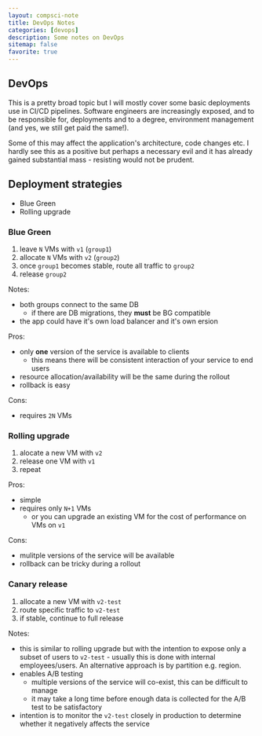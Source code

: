 ```yaml
---
layout: compsci-note
title: DevOps Notes
categories: [devops]
description: Some notes on DevOps
sitemap: false
favorite: true
---
```


## DevOps

This is a pretty broad topic but I will mostly cover some basic deployments use in CI/CD pipelines. Software engineers are increasingly exposed, and to be responsible for, deployments and to a degree, environment management (and yes, we still get paid the same!).

Some of this may affect the application's architecture, code changes etc. I hardly see this as a positive but perhaps a necessary evil and it has already gained substantial mass - resisting would not be prudent.

## Deployment strategies

* Blue Green
* Rolling upgrade

### Blue Green

1. leave `N` VMs with `v1` (`group1`)
2. allocate `N` VMs with `v2` (`group2`)
3. once `group1` becomes stable, route all traffic to `group2`
4. release `group2`

Notes:

* both groups connect to the same DB
  * if there are DB migrations, they **must** be BG compatible
* the app could have it's own load balancer and it's own ersion

Pros:

* only **one** version of the service is available to clients
  * this means there will be consistent interaction of your service to end users
* resource allocation/availability will be the same during the rollout
* rollback is easy

Cons:

* requires `2N` VMs

### Rolling upgrade

1. alocate a new VM with `v2`
2. release one VM with `v1`
3. repeat

Pros:

* simple
* requires only `N+1` VMs
  * or you can upgrade an existing VM for the cost of performance on VMs on `v1`

Cons:

* mulitple versions of the service will be available
* rollback can be tricky during a rollout

### Canary release

1. allocate a new VM with `v2-test`
2. route specific traffic to `v2-test`
3. if stable, continue to full release

Notes:

* this is similar to rolling upgrade but with the intention to expose only a subset of users to `v2-test` - usually this is done with internal employees/users. An alternative approach is by partition e.g. region.
* enables A/B testing
  * multiple versions of the service will co-exist, this can be difficult to manage
  * it may take a long time before enough data is collected for the A/B test to be satisfactory
* intention is to monitor the `v2-test` closely in production to determine whether it negatively affects the service
